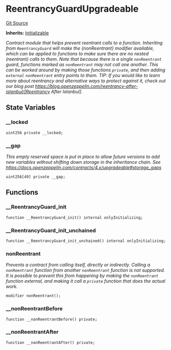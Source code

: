 # ReentrancyGuardUpgradeable
[Git Source](https://github.com/ContractLabs/foundry-bountykinds-contract/blob/67e6855d3beabdf242cc0b51d9e53b087a5235b9/src/oz-custom/oz-upgradeable/security/ReentrancyGuardUpgradeable.sol)

**Inherits:**
[Initializable](/src/oz-custom/oz-upgradeable/proxy/utils/Initializable.sol/abstract.Initializable.md)

*Contract module that helps prevent reentrant calls to a function.
Inheriting from `ReentrancyGuard` will make the {nonReentrant} modifier
available, which can be applied to functions to make sure there are no nested
(reentrant) calls to them.
Note that because there is a single `nonReentrant` guard, functions marked as
`nonReentrant` may not call one another. This can be worked around by making
those functions `private`, and then adding `external` `nonReentrant` entry
points to them.
TIP: If you would like to learn more about reentrancy and alternative ways
to protect against it, check out our blog post
https://blog.openzeppelin.com/reentrancy-after-istanbul/[Reentrancy After
Istanbul].*


## State Variables
### __locked

```solidity
uint256 private __locked;
```


### __gap
*This empty reserved space is put in place to allow future versions
to add new
variables without shifting down storage in the inheritance chain.
See https://docs.openzeppelin.com/contracts/4.x/upgradeable#storage_gaps*


```solidity
uint256[49] private __gap;
```


## Functions
### __ReentrancyGuard_init


```solidity
function __ReentrancyGuard_init() internal onlyInitializing;
```

### __ReentrancyGuard_init_unchained


```solidity
function __ReentrancyGuard_init_unchained() internal onlyInitializing;
```

### nonReentrant

*Prevents a contract from calling itself, directly or indirectly.
Calling a `nonReentrant` function from another `nonReentrant`
function is not supported. It is possible to prevent this from happening
by making the `nonReentrant` function external, and making it call a
`private` function that does the actual work.*


```solidity
modifier nonReentrant();
```

### __nonReentrantBefore


```solidity
function __nonReentrantBefore() private;
```

### __nonReentrantAfter


```solidity
function __nonReentrantAfter() private;
```

